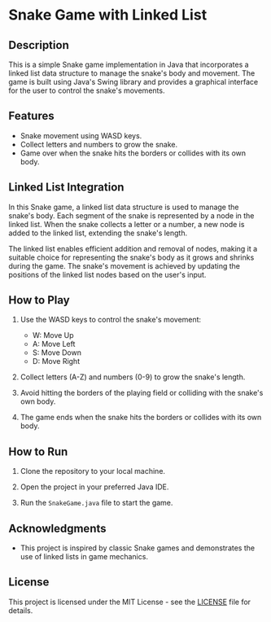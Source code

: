 # Snake Game with Linked List

## Description

This is a simple Snake game implementation in Java that incorporates a linked list data structure to manage the snake's body and movement. The game is built using Java's Swing library and provides a graphical interface for the user to control the snake's movements.

## Features

- Snake movement using WASD keys.
- Collect letters and numbers to grow the snake.
- Game over when the snake hits the borders or collides with its own body.

## Linked List Integration

In this Snake game, a linked list data structure is used to manage the snake's body. Each segment of the snake is represented by a node in the linked list. When the snake collects a letter or a number, a new node is added to the linked list, extending the snake's length.

The linked list enables efficient addition and removal of nodes, making it a suitable choice for representing the snake's body as it grows and shrinks during the game. The snake's movement is achieved by updating the positions of the linked list nodes based on the user's input.

## How to Play

1. Use the WASD keys to control the snake's movement:
   - W: Move Up
   - A: Move Left
   - S: Move Down
   - D: Move Right

2. Collect letters (A-Z) and numbers (0-9) to grow the snake's length.

3. Avoid hitting the borders of the playing field or colliding with the snake's own body.

4. The game ends when the snake hits the borders or collides with its own body.

## How to Run

1. Clone the repository to your local machine.

2. Open the project in your preferred Java IDE.

3. Run the `SnakeGame.java` file to start the game.

## Acknowledgments

- This project is inspired by classic Snake games and demonstrates the use of linked lists in game mechanics.

## License

This project is licensed under the MIT License - see the [LICENSE](LICENSE) file for details.

